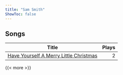 ```yaml
---
title: "Sam Smith"
ShowToc: false
---
```


## Songs
Title | Plays 
----- | -----: 
[Have Yourself A Merry Little Christmas](/songs/have-yourself-a-merry-little-christmas) | 2

{{< more >}}